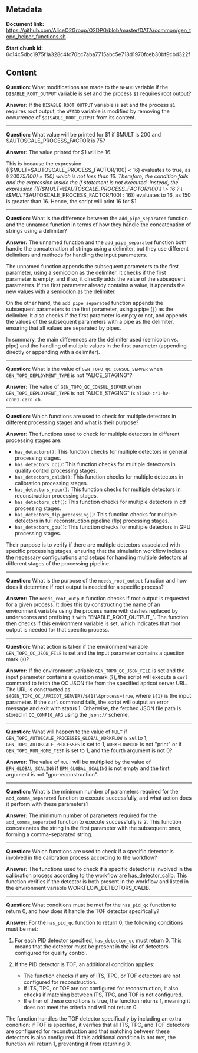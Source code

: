 ## Metadata

**Document link:** https://github.com/AliceO2Group/O2DPG/blob/master/DATA/common/gen_topo_helper_functions.sh

**Start chunk id:** 0c14c5dbc1975f1a328c4fc70bc7aba7715abc5e718d1970fceb30bf9cbd322f

## Content

**Question:** What modifications are made to the `WFADD` variable if the `DISABLE_ROOT_OUTPUT` variable is set and the process `$1` requires root output?

**Answer:** If the `DISABLE_ROOT_OUTPUT` variable is set and the process `$1` requires root output, the `WFADD` variable is modified by removing the occurrence of `$DISABLE_ROOT_OUTPUT` from its content.

---

**Question:** What value will be printed for $1 if $MULT is 200 and $AUTOSCALE_PROCESS_FACTOR is 75?

**Answer:** The value printed for $1 will be 16. 

This is because the expression \((\$MULT*\$AUTOSCALE_PROCESS_FACTOR/100) < 16\) evaluates to true, as \((200*75/100) = 150\) which is not less than 16. Therefore, the condition fails and the expression inside the if statement is not executed. Instead, the expression \(\(\(\($MULT*\$AUTOSCALE_PROCESS_FACTOR/100\) \> 16 ? \($MULT*\$AUTOSCALE_PROCESS_FACTOR/100\) : 16\)\) evaluates to 16, as 150 is greater than 16. Hence, the script will print 16 for $1.

---

**Question:** What is the difference between the `add_pipe_separated` function and the unnamed function in terms of how they handle the concatenation of strings using a delimiter?

**Answer:** The unnamed function and the `add_pipe_separated` function both handle the concatenation of strings using a delimiter, but they use different delimiters and methods for handling the input parameters.

The unnamed function appends the subsequent parameters to the first parameter, using a semicolon as the delimiter. It checks if the first parameter is empty, and if so, it directly adds the value of the subsequent parameters. If the first parameter already contains a value, it appends the new values with a semicolon as the delimiter.

On the other hand, the `add_pipe_separated` function appends the subsequent parameters to the first parameter, using a pipe (`|`) as the delimiter. It also checks if the first parameter is empty or not, and appends the values of the subsequent parameters with a pipe as the delimiter, ensuring that all values are separated by pipes.

In summary, the main differences are the delimiter used (semicolon vs. pipe) and the handling of multiple values in the first parameter (appending directly or appending with a delimiter).

---

**Question:** What is the value of `GEN_TOPO_QC_CONSUL_SERVER` when `GEN_TOPO_DEPLOYMENT_TYPE` is not "ALICE_STAGING"?

**Answer:** The value of `GEN_TOPO_QC_CONSUL_SERVER` when `GEN_TOPO_DEPLOYMENT_TYPE` is not "ALICE_STAGING" is `alio2-cr1-hv-con01.cern.ch`.

---

**Question:** Which functions are used to check for multiple detectors in different processing stages and what is their purpose?

**Answer:** The functions used to check for multiple detectors in different processing stages are:

- `has_detectors()`: This function checks for multiple detectors in general processing stages.
- `has_detectors_qc()`: This function checks for multiple detectors in quality control processing stages.
- `has_detectors_calib()`: This function checks for multiple detectors in calibration processing stages.
- `has_detectors_reco()`: This function checks for multiple detectors in reconstruction processing stages.
- `has_detectors_ctf()`: This function checks for multiple detectors in ctf processing stages.
- `has_detectors_flp_processing()`: This function checks for multiple detectors in full reconstruction pipeline (flp) processing stages.
- `has_detectors_gpu()`: This function checks for multiple detectors in GPU processing stages.

Their purpose is to verify if there are multiple detectors associated with specific processing stages, ensuring that the simulation workflow includes the necessary configurations and setups for handling multiple detectors at different stages of the processing pipeline.

---

**Question:** What is the purpose of the `needs_root_output` function and how does it determine if root output is needed for a specific process?

**Answer:** The `needs_root_output` function checks if root output is requested for a given process. It does this by constructing the name of an environment variable using the process name with dashes replaced by underscores and prefixing it with "ENABLE_ROOT_OUTPUT_". The function then checks if this environment variable is set, which indicates that root output is needed for that specific process.

---

**Question:** What action is taken if the environment variable `GEN_TOPO_QC_JSON_FILE` is set and the input parameter contains a question mark (`?`)?

**Answer:** If the environment variable `GEN_TOPO_QC_JSON_FILE` is set and the input parameter contains a question mark (`?`), the script will execute a `curl` command to fetch the QC JSON file from the specified apricot server URL. The URL is constructed as `${GEN_TOPO_QC_APRICOT_SERVER}/${1}\&process=true`, where `${1}` is the input parameter. If the `curl` command fails, the script will output an error message and exit with status 1. Otherwise, the fetched JSON file path is stored in `QC_CONFIG_ARG` using the `json://` scheme.

---

**Question:** What will happen to the value of `MULT` if `GEN_TOPO_AUTOSCALE_PROCESSES_GLOBAL_WORKFLOW` is set to 1, `GEN_TOPO_AUTOSCALE_PROCESSES` is set to 1, `WORKFLOWMODE` is not "print" or if `GEN_TOPO_RUN_HOME_TEST` is set to 1, and the fourth argument is not 0?

**Answer:** The value of `MULT` will be multiplied by the value of `EPN_GLOBAL_SCALING` if `EPN_GLOBAL_SCALING` is not empty and the first argument is not "gpu-reconstruction".

---

**Question:** What is the minimum number of parameters required for the `add_comma_separated` function to execute successfully, and what action does it perform with these parameters?

**Answer:** The minimum number of parameters required for the `add_comma_separated` function to execute successfully is 2. This function concatenates the string in the first parameter with the subsequent ones, forming a comma-separated string.

---

**Question:** Which functions are used to check if a specific detector is involved in the calibration process according to the workflow?

**Answer:** The functions used to check if a specific detector is involved in the calibration process according to the workflow are has_detector_calib. This function verifies if the detector is both present in the workflow and listed in the environment variable WORKFLOW_DETECTORS_CALIB.

---

**Question:** What conditions must be met for the `has_pid_qc` function to return 0, and how does it handle the TOF detector specifically?

**Answer:** For the `has_pid_qc` function to return 0, the following conditions must be met:

1. For each PID detector specified, `has_detector_qc` must return 0. This means that the detector must be present in the list of detectors configured for quality control.

2. If the PID detector is TOF, an additional condition applies:
   - The function checks if any of ITS, TPC, or TOF detectors are not configured for reconstruction.
   - If ITS, TPC, or TOF are not configured for reconstruction, it also checks if matching between ITS, TPC, and TOF is not configured.
   - If either of these conditions is true, the function returns 1, meaning it does not meet the criteria and will not return 0.

The function handles the TOF detector specifically by including an extra condition: if TOF is specified, it verifies that all ITS, TPC, and TOF detectors are configured for reconstruction and that matching between these detectors is also configured. If this additional condition is not met, the function will return 1, preventing it from returning 0.